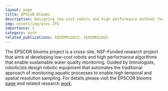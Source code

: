 ```yaml
---
layout: page
title: EPSCoR Blooms
description: Designing low-cost robots and high performance methods for environment monitoring.
img: assets/img/asvs.JPG
importance: 1
category: work
related_publications: IEEEMRS2023, IEEEMRS2021
---
```


The EPSCOR blooms project is a cross-site, NSF-Funded research project that aims at developing low-cost robots
and high performance algorithms that enable sustainable water quality monitoring. Guided by limnologists, roboticists
design robotic equipment that automates the traditional approach of monitoring aquatic processes to enable high 
temporal and spatial resolution sampling. For details please visit the EPSCOR blooms <a href="https://sites.dartmouth.edu/epscor-blooms/">page</a> and related research <a href="https://ieeexplore.ieee.org/abstract/document/9620554">work</a>.


